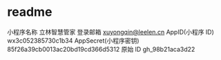 # readme

小程序名称 立林智慧管家
登录邮箱 xuyongqin@leelen.cn
AppID(小程序 ID) wx3c052385730c1b34
AppSecret(小程序密钥) 85f26a39cb0013ac20bd19cd366d5312
原始 ID gh_98b21aca3d22
